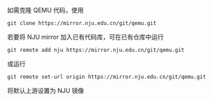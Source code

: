如需克隆 QEMU 代码，使用

```
git clone https://mirror.nju.edu.cn/git/qemu.git
```

若要将 NJU mirror 加入已有代码库，可在已有仓库中运行

```
git remote add nju https://mirror.nju.edu.cn/git/qemu.git
```

或运行

```
git remote set-url origin https://mirror.nju.edu.cn/git/qemu.git
```

将默认上游设置为 NJU 镜像